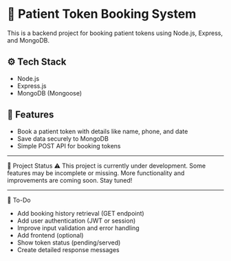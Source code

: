 # 🏥 Patient Token Booking System

This is a backend project for booking patient tokens using Node.js, Express, and MongoDB.

## ⚙️ Tech Stack
- Node.js
- Express.js
- MongoDB (Mongoose)

## 📌 Features
- Book a patient token with details like name, phone, and date
- Save data securely to MongoDB
- Simple POST API for booking tokens

---

🚧 Project Status
⚠️ This project is currently under development.
Some features may be incomplete or missing.
More functionality and improvements are coming soon. Stay tuned!

---

🔧 To-Do
- Add booking history retrieval (GET endpoint)
- Add user authentication (JWT or session)
- Improve input validation and error handling
- Add frontend (optional)
- Show token status (pending/served)
- Create detailed response messages

